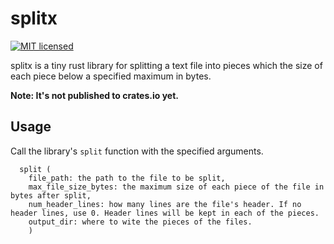 # splitx

[![MIT licensed][mit-badge]][mit-url]

[mit-badge]: https://img.shields.io/badge/license-MIT-blue.svg
[mit-url]: https://github.com/loyd/elfo/blob/master/LICENSE

splitx is a tiny rust library for splitting a text file into pieces which the size of each piece below a specified maximum in bytes.

**Note: It's not published to crates.io yet.**

## Usage
  Call the library's `split` function with the specified arguments.
```
  split (
    file_path: the path to the file to be split,
    max_file_size_bytes: the maximum size of each piece of the file in bytes after split,
    num_header_lines: how many lines are the file's header. If no header lines, use 0. Header lines will be kept in each of the pieces.
    output_dir: where to wite the pieces of the files.
    )
```
